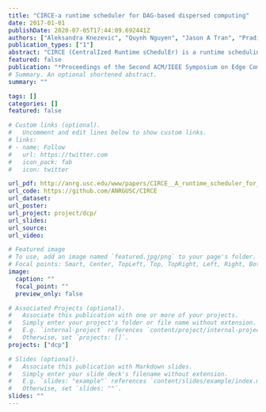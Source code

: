 ```yaml
---
title: "CIRCE-a runtime scheduler for DAG-based dispersed computing"
date: 2017-01-01
publishDate: 2020-07-05T17:44:09.692441Z
authors: ["Aleksandra Knezevic", "Quynh Nguyen", "Jason A Tran", "Pradipta Ghosh", "Pranav Sakulkar", "Bhaskar Krishnamachari", "Murali Annavaram"]
publication_types: ["1"]
abstract: "CIRCE (CentralIzed Runtime sChedulEr) is a runtime scheduling software tool for dispersed computing. It can deploy pipelined computations described in the form of a Directed Acyclic Graph (DAG) on multiple geographically dispersed compute nodes at the edge and in the cloud. A key innovation in this scheduler compared to prior work is the incorporation of a run-time network profiler which accounts for the network performance among nodes when scheduling.  This demo will show an implementation of CIRCE deployed on a testbed of tens of nodes, from both an edge computing testbed and a geographically distributed cloud,  with real-time evaluation of the task processing performance of different scheduling algorithms"
featured: false
publication: "*Proceedings of the Second ACM/IEEE Symposium on Edge Computing*"
# Summary. An optional shortened abstract.
summary: ""

tags: []
categories: []
featured: false

# Custom links (optional).
#   Uncomment and edit lines below to show custom links.
# links:
# - name: Follow
#   url: https://twitter.com
#   icon_pack: fab
#   icon: twitter

url_pdf: http://anrg.usc.edu/www/papers/CIRCE__A_runtime_scheduler_for_DAG_based_dispersed_computing.pdf
url_code: https://github.com/ANRGUSC/CIRCE
url_dataset:
url_poster:
url_project: project/dcp/
url_slides:
url_source:
url_video:

# Featured image
# To use, add an image named `featured.jpg/png` to your page's folder. 
# Focal points: Smart, Center, TopLeft, Top, TopRight, Left, Right, BottomLeft, Bottom, BottomRight.
image:
  caption: ""
  focal_point: ""
  preview_only: false

# Associated Projects (optional).
#   Associate this publication with one or more of your projects.
#   Simply enter your project's folder or file name without extension.
#   E.g. `internal-project` references `content/project/internal-project/index.md`.
#   Otherwise, set `projects: []`.
projects: ["dcp"]

# Slides (optional).
#   Associate this publication with Markdown slides.
#   Simply enter your slide deck's filename without extension.
#   E.g. `slides: "example"` references `content/slides/example/index.md`.
#   Otherwise, set `slides: ""`.
slides: ""
---
```



